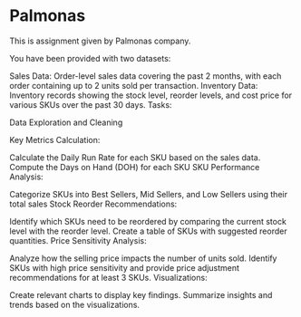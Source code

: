 # Palmonas
This is assignment given by Palmonas company.

You have been provided with two datasets:

Sales Data: Order-level sales data covering the past 2 months, with each order containing up to 2 units sold per transaction.
Inventory Data: Inventory records showing the stock level, reorder levels, and cost price for various SKUs over the past 30 days.
Tasks:

Data Exploration and Cleaning

Key Metrics Calculation:

Calculate the Daily Run Rate for each SKU based on the sales data.
Compute the Days on Hand (DOH) for each SKU
SKU Performance Analysis:

Categorize SKUs into Best Sellers, Mid Sellers, and Low Sellers using their total sales
Stock Reorder Recommendations:

Identify which SKUs need to be reordered by comparing the current stock level with the reorder level.
Create a table of SKUs with suggested reorder quantities.
Price Sensitivity Analysis:

Analyze how the selling price impacts the number of units sold.
Identify SKUs with high price sensitivity and provide price adjustment recommendations for at least 3 SKUs.
Visualizations:

Create relevant charts to display key findings.
Summarize insights and trends based on the visualizations.
